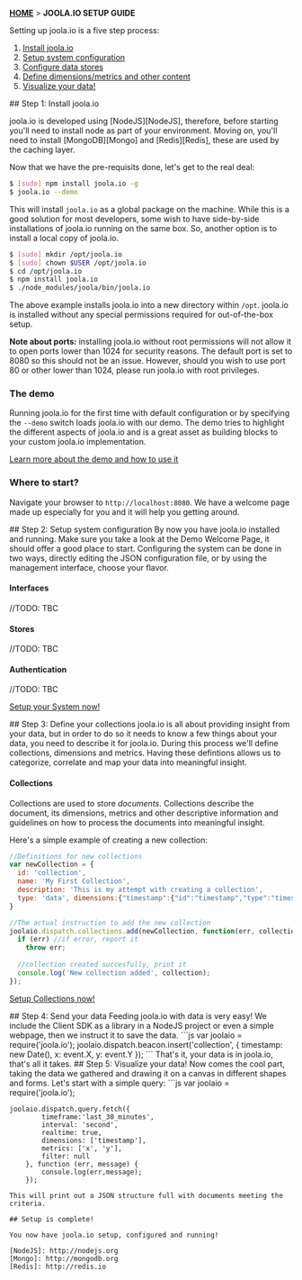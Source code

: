 [**HOME**](Home) > **JOOLA.IO SETUP GUIDE**

Setting up joola.io is a five step process:

1. [Install joola.io](#step1)
2. [Setup system configuration](#step2)
3. [Configure data stores](#step3)
4. [Define dimensions/metrics and other content](#step4)
5. [Visualize your data!](#step5)

<a name="step1" />
## Step 1: Install joola.io

joola.io is developed using [NodeJS][NodeJS], therefore, before starting you'll need to install node as part of your environment.
Moving on, you'll need to install [MongoDB][Mongo] and [Redis][Redis], these are used by the caching layer.

Now that we have the pre-requisits done, let's get to the real deal:
```bash
$ [sudo] npm install joola.io -g
$ joola.io --demo
```

This will install `joola.io` as a global package on the machine. While this is a good solution for most developers, some wish to have side-by-side installations of joola.io running on the same box.
So, another option is to install a local copy of joola.io.
```bash
$ [sudo] mkdir /opt/joola.io
$ [sudo] chown $USER /opt/joola.io
$ cd /opt/joola.io
$ npm install joola.io
$ ./node_modules/joola/bin/joola.io
```

The above example installs joola.io into a new directory within `/opt`. joola.io is installed without any special permissions required for out-of-the-box setup.

**Note about ports:** installing joola.io without root permissions will not allow it to open ports lower than 1024 for security reasons. The default port is set to 8080 so this should not be an issue. However, should you wish to use port 80 or other lower than 1024, please run joola.io with root privileges.

### The demo
Running joola.io for the first time with default configuration or by specifying the `--demo` switch loads joola.io with our demo. The demo tries to highlight the different
aspects of joola.io and is a great asset as building blocks to your custom joola.io implementation.

[Learn more about the demo and how to use it](The-Demo)

### Where to start?
Navigate your browser to `http://localhost:8080`. We have a welcome page made up especially for you and it will help you getting around.

<a name="step2" />
## Step 2: Setup system configuration
By now you have joola.io installed and running. Make sure you take a look at the Demo Welcome Page, it should offer a good place to start.
Configuring the system can be done in two ways, directly editing the JSON configuration file, or by using the management interface, choose your flavor.

#### Interfaces
//TODO: TBC

#### Stores
//TODO: TBC

#### Authentication
//TODO: TBC

[Setup your System now!](setting-up-the-system)

<a name="step3" />
## Step 3: Define your collections
joola.io is all about providing insight from your data, but in order to do so it needs to know a few things about your data, you need to describe it for joola.io.
During this process we'll define collections, dimensions and metrics. Having these defintions allows us to categorize, correlate and map your data into meaningful insight.

#### Collections
Collections are used to store *documents*. Collections describe the document, its dimensions, 
metrics and other descriptive information and guidelines on how to process the documents into meaningful insight. 

Here's a simple example of creating a new collection:
```js
//Definitions for new collections
var newCollection = {
  id: 'collection',
  name: 'My First Collection',
  description: 'This is my attempt with creating a collection',
  type: 'data', dimensions:{"timestamp":{"id":"timestamp","type":"timestamp","mapto":"timestamp"}}, metrics:{"test":{"id":"test","name":"test","type":"int","aggregation":"sum"}}
}

//The actual instruction to add the new collection
joolaio.dispatch.collections.add(newCollection, function(err, collection) { 
  if (err) //if error, report it
    throw err;
  
  //collection created succesfully, print it
  console.log('New collection added', collection);
});
```

[Setup Collections now!](setting-up-collections)

<a name="step4" />
## Step 4: Send your data
Feeding joola.io with data is very easy! We include the Client SDK as a library in a NodeJS project or even a simple webpage, then we instruct it to save the data.
```js
	var joolaio = require('joola.io');
	joolaio.dispatch.beacon.insert('collection', {
		timestamp: new Date(),
		x: event.X,
		y: event.Y
	});
```
That's it, your data is in joola.io, that's all it takes.

<a name="step5" />
## Step 5: Visualize your data!
Now comes the cool part, taking the data we gathered and drawing it on a canvas in different shapes and forms.
Let's start with a simple query:
```js
	var joolaio = require('joola.io');

	joolaio.dispatch.query.fetch({
			timeframe:'last_30_minutes',
			interval: 'second',
			realtime: true,
			dimensions: ['timestamp'],
			metrics: ['x', 'y'],
			filter: null
		}, function (err, message) {
			console.log(err,message);
		});
```
This will print out a JSON structure full with documents meeting the criteria.

## Setup is complete!

You now have joola.io setup, configured and running!

[NodeJS]: http://nodejs.org
[Mongo]: http://mongodb.org
[Redis]: http://redis.io